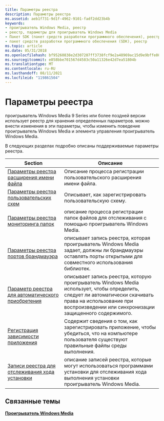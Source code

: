 ```yaml
---
title: Параметры реестра
description: Параметры реестра
ms.assetid: aeb1f731-9d1f-4962-9101-fadf2dd23b4b
keywords:
- проигрыватель Windows Media, реестр
- реестр, параметры для проигрыватель Windows Media
- Пакет SDK (пакет средств разработки программного обеспечения), реестр
- пакет средств разработки программного обеспечения (SDK), реестр
ms.topic: article
ms.date: 05/31/2018
ms.openlocfilehash: bf95260838e2d307207ff3738fcf9e2a48969ac15d9e9bffe08c293ac9d2fa1e
ms.sourcegitcommit: e858bbe701567d4583c50a11326e42d7ea51804b
ms.translationtype: MT
ms.contentlocale: ru-RU
ms.lasthandoff: 08/11/2021
ms.locfileid: "119861504"
---
```

# <a name="registry-settings"></a>Параметры реестра

проигрыватель Windows Media 9 Series или более поздней версии использует реестр для хранения определенных параметров. можно внести изменения в эти параметры, чтобы изменить поведение проигрыватель Windows Media и элемента управления проигрыватель Windows Media.

В следующих разделах подробно описаны поддерживаемые параметры реестра.



| Section                                                                                                        | Описание                                                                                                                                                           |
|----------------------------------------------------------------------------------------------------------------|-----------------------------------------------------------------------------------------------------------------------------------------------------------------------|
| [Параметры реестра расширения имени файла](file-name-extension-registry-settings.md)                             | Описание процесса регистрации пользовательского расширения имени файла.                                                                                                               |
| [Параметры реестра пользовательских схем](custom-scheme-registry-settings.md)                                         | Описывает, как зарегистрировать пользовательскую схему.                                                                                                                            |
| [Параметры реестра мониторинга папок](folder-monitoring-registry-settings.md)                                 | описание процесса регистрации папок файлов для отслеживания с помощью проигрыватель Windows Media.                                                                                       |
| [Параметры реестра портов брандмауэра](firewall-port-registry-settings.md)                                         | описывает запись реестра, которая проигрыватель Windows Media задает, должны ли брандмауэры оставлять порты открытыми для совместного использования библиотек.                                   |
| [Параметр реестра для автоматического приобретения](silent-acquisition-registry-setting.md)                                 | описывает запись реестра, которую проигрыватель Windows Media использует, чтобы определить, следует ли автоматически скачивать права на использование при воспроизведении или синхронизации защищенного содержимого. |
| [Регистрация зависимости приложения](registering-application-dependency.md)                                   | Содержит сведения о том, как зарегистрировать приложение, чтобы убедиться, что на компьютере пользователя существуют правильные файлы среды выполнения.                                         |
| [Записи реестра для отслеживания хода установки](registry-entries-for-tracking-installation-progress.md) | описание записей реестра, которые могут использоваться программами установки для отслеживания хода выполнения установки проигрыватель Windows Media.                                                    |



 

## <a name="related-topics"></a>Связанные темы

<dl> <dt>

[**Проигрыватель Windows Media**](windows-media-player.md)
</dt> </dl>

 

 




